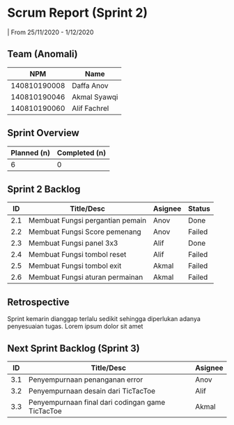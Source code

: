 # Scrum Report (Sprint 2)
| From 25/11/2020 - 1/12/2020

## Team (Anomali)
| NPM           | Name        |
| ------------- |-------------|
| 140810190008  | Daffa Anov  |
| 140810190046  | Akmal Syawqi|
| 140810190060  | Alif Fachrel|

## Sprint Overview
| Planned (n)   | Completed (n) |
| ------------- |-------------- |
| 6             | 0             |

## Sprint 2 Backlog

| ID  | Title/Desc | Asignee | Status |
| --- | ---------- | ------- | ------ |
| 2.1 | Membuat Fungsi pergantian pemain | Anov | Done |
| 2.2 | Membuat Fungsi Score pemenang | Anov | Failed |
| 2.3 | Membuat Fungsi panel 3x3 | Alif | Done |
| 2.4 | Membuat Fungsi tombol reset | Alif | Failed |
| 2.5 | Membuat Fungsi tombol exit | Akmal| Failed |
| 2.6 | Membuat Fungsi aturan permainan | Akmal | Failed |

## Retrospective 

Sprint kemarin dianggap terlalu sedikit sehingga diperlukan adanya penyesuaian tugas. Lorem ipsum dolor sit amet

## Next Sprint Backlog (Sprint 3)
| ID  | Title/Desc | Asignee | 
| --- | ---------- | ------- | 
| 3.1 | Penyempurnaan penanganan error | Anov | 
| 3.2 | Penyempurnaan desain dari TicTacToe | Alif | 
| 3.3 | Penyempurnaan final dari codingan game TicTacToe | Akmal | 
